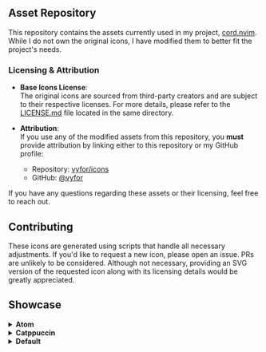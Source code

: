 ## Asset Repository  

This repository contains the assets currently used in my project, [cord.nvim](https://github.com/vyfor/cord.nvim). While I do not own the original icons, I have modified them to better fit the project's needs.  

### Licensing & Attribution  

- **Base Icons License**:  
  The original icons are sourced from third-party creators and are subject to their respective licenses. For more details, please refer to the [LICENSE.md](LICENSE.md) file located in the same directory.

- **Attribution**:  
  If you use any of the modified assets from this repository, you **must** provide attribution by linking either to this repository or my GitHub profile: 
  - Repository: [vyfor/icons](https://github.com/vyfor/icons)  
  - GitHub: [@vyfor](https://github.com/vyfor) 

If you have any questions regarding these assets or their licensing, feel free to reach out. 

## Contributing  

These icons are generated using scripts that handle all necessary adjustments. If you'd like to request a new icon, please open an issue. PRs are unlikely to be considered. Although not necessary, providing an SVG version of the requested icon along with its licensing details would be greatly appreciated.


<!-- ICON_SHOWCASE -->
## Showcase
<details><summary><b>Atom</b></summary>
<details><summary>Accent</summary>
<img src='.github/showcase/atom-accent.png' alt='atom-accent' />
</details>
<details><summary>Dark</summary>
<img src='.github/showcase/atom-dark.png' alt='atom-dark' />
</details>
<details><summary>Light</summary>
<img src='.github/showcase/atom-light.png' alt='atom-light' />
</details>
</details>
<details><summary><b>Catppuccin</b></summary>
<details><summary>Accent</summary>
<img src='.github/showcase/catppuccin-accent.png' alt='catppuccin-accent' />
</details>
<details><summary>Dark</summary>
<img src='.github/showcase/catppuccin-dark.png' alt='catppuccin-dark' />
</details>
<details><summary>Light</summary>
<img src='.github/showcase/catppuccin-light.png' alt='catppuccin-light' />
</details>
</details>
<details><summary><b>Default</b></summary>
<details><summary>Accent</summary>
<img src='.github/showcase/default-accent.png' alt='default-accent' />
</details>
<details><summary>Dark</summary>
<img src='.github/showcase/default-dark.png' alt='default-dark' />
</details>
<details><summary>Light</summary>
<img src='.github/showcase/default-light.png' alt='default-light' />
</details>
</details>
<!-- END_ICON_SHOWCASE -->
